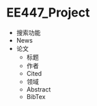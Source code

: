 # EE447_Project
- 搜索功能
- News
- 论文
    - 标题
    - 作者
    - Cited
    - 领域
    - Abstract
    - BibTex
    
    